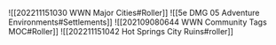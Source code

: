 ![[202211151030 WWN Major Cities#Roller]]
![[5e DMG 05 Adventure Environments#Settlements]]
![[202109080644 WWN Community Tags MOC#Roller]]
![[202211151042 Hot Springs City Ruins#roller]]